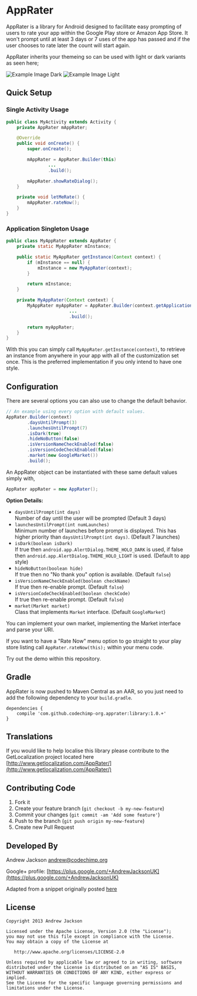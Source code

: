 # AppRater

AppRater is a library for Android designed to facilitate easy prompting of users to rate your app within the Google Play store or Amazon App Store.
It won't prompt until at least 3 days or 7 uses of the app has passed and if the user chooses to rate later the count will start again.

AppRater inherits your themeing so can be used with light or dark variants as seen here;

![Example Image Dark][1] ![Example Image Light][2]

## Quick Setup

### Single Activity Usage

``` java
public class MyActivity extends Activity {
    private AppRater mAppRater;

    @Override
    public void onCreate() {
        super.onCreate();

        mAppRater = AppRater.Builder(this)
                ...
                .build();

        mAppRater.showRateDialog();
    }

    private void letMeRate() {
        mAppRater.rateNow();
    }
}
```

### Application Singleton Usage

``` java
public class MyAppRater extends AppRater {
    private static MyAppRater mInstance;

    public static MyAppRater getInstance(Context context) {
        if (mInstance == null) {
            mInstance = new MyAppRater(context);
        }

        return mInstance;
    }

    private MyAppRater(Context context) {
        MyAppRater myAppRater = AppRater.Builder(context.getApplicationContext())
                        ...
                        .build();

        return myAppRater;
    }
}
```

With this you can simply call `MyAppRater.getInstance(context)`, to retrieve an instance from
anywhere in your app with all of the customization set once. This is the preferred implementation
if you only intend to have one style.

## Configuration

There are several options you can also use to change the default behavior.

``` java
// An example using every option with default values.
AppRater.Builder(context)
        .daysUntilPrompt(3)
        .launchesUntilPrompt(7)
        .isDark(true)
        .hideNoButton(false)
        .isVersionNameCheckEnabled(false)
        .isVersionCodeCheckEnabled(false)
        .market(new GoogleMarket())
        .build();
```

An AppRater object can be instantiated with these same default values simply with,

``` java
AppRater appRater = new AppRater();
```

**Option Details:**
 * `daysUntilPrompt(int days)`   
    Number of day until the user will be prompted (Default 3 days)
 * `launchesUntilPrompt(int numLaunches)`   
    Minimum number of launches before prompt is displayed.
    This has higher priority than `daysUntilPrompt(int days)`. (Default 7 launches)
 * `isDark(boolean isDark)`   
    If true then `android.app.AlertDialog.THEME_HOLO_DARK` is used,
    if false then `android.app.AlertDialog.THEME_HOLO_LIGHT` is used. (Default to app style)
 * `hideNoButton(boolean hide)`   
    If true then no "No thank you" option is available. (Default `false`)
 * `isVersionNameCheckEnabled(boolean checkName)`   
    If true then re-enable prompt. (Default `false`)
 * `isVersionCodeCheckEnabled(boolean checkCode)`   
    If true then re-enable prompt. (Default `false`)
 * `market(Market market)`   
    Class that implements `Market` interface. (Default `GoogleMarket`)

You can implement your own market, implementing the Market interface and parse your URI.

If you want to have a "Rate Now" menu option to go straight to your play store listing call `AppRater.rateNow(this);` within your menu code.

Try out the demo within this repository.

## Gradle

AppRater is now pushed to Maven Central as an AAR, so you just need to add the following dependency to your `build.gradle`.
    
    dependencies {
        compile 'com.github.codechimp-org.apprater:library:1.0.+'
    }

## Translations

If you would like to help localise this library please contribute to the GetLocalization project located here
[http://www.getlocalization.com/AppRater/](http://www.getlocalization.com/AppRater/)

## Contributing Code

1. Fork it
2. Create your feature branch (`git checkout -b my-new-feature`)
3. Commit your changes (`git commit -am 'Add some feature'`)
4. Push to the branch (`git push origin my-new-feature`)
5. Create new Pull Request

## Developed By

Andrew Jackson <andrew@codechimp.org>

Google+ profile: 
[https://plus.google.com/+AndrewJacksonUK](https://plus.google.com/+AndrewJacksonUK)

Adapted from a snippet originally posted [here](http://www.androidsnippets.com/prompt-engaged-users-to-rate-your-app-in-the-android-market-appirater)

## License

    Copyright 2013 Andrew Jackson

    Licensed under the Apache License, Version 2.0 (the "License");
    you may not use this file except in compliance with the License.
    You may obtain a copy of the License at

       http://www.apache.org/licenses/LICENSE-2.0

    Unless required by applicable law or agreed to in writing, software
    distributed under the License is distributed on an "AS IS" BASIS,
    WITHOUT WARRANTIES OR CONDITIONS OF ANY KIND, either express or implied.
    See the License for the specific language governing permissions and
    limitations under the License.





 [1]: https://raw.github.com/codechimp-org/AppRater/master/Screenshots/demo-dark.png
 [2]: https://raw.github.com/codechimp-org/AppRater/master/Screenshots/demo-light.png
